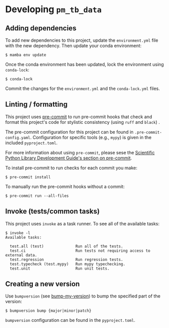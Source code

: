 # Developing `pm_tb_data`

## Adding dependencies

To add new dependencies to this project, update the `environment.yml` file with
the new dependency. Then update your conda environment:

```
$ mamba env update
```

Once the conda environment has been updated, lock the environment using `conda-lock`:

```
$ conda-lock
```

Commit the changes for the `environment.yml` and the `conda-lock.yml` files.


## Linting / formatting
This project uses [pre-commit](https://pre-commit.com/) to run pre-commit hooks
that check and format this project's code for stylistic consistency (using
`ruff` and `black`) .

The pre-commit configuration for this project can be found in
`.pre-commit-config.yaml`. Configuration for specific tools (e.g., `mypy`) is
given in the included `pyproject.toml`.

For more information about using `pre-commit`, please sese the [Scientific
Python Library Development Guide's section on
pre-commit](https://learn.scientific-python.org/development/guides/gha-basic/#pre-commit).

To install pre-commit to run checks for each commit you make:

```
$ pre-commit install
```

To manually run the pre-commit hooks without a commit:

```
$ pre-commit run --all-files
```

## Invoke (tests/common tasks)

This project uses `invoke` as a task runner. To see all of the available tasks:

```
$ invoke -l
Available tasks:

  test.all (test)              Run all of the tests.
  test.ci                      Run tests not requiring access to external data.
  test.regression              Run regression tests.
  test.typecheck (test.mypy)   Run mypy typechecking.
  test.unit                    Run unit tests.
```

## Creating a new version

Use `bumpversion` (see
[bump-my-version](https://github.com/callowayproject/bump-my-version)) to bump
the specified part of the version:

```
$ bumpversion bump {major|minor|patch}
```

`bumpversion` configuration can be found in the `pyproject.toml`.
